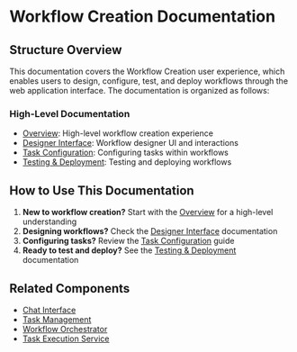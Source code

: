 # Workflow Creation Documentation

## Structure Overview

This documentation covers the Workflow Creation user experience, which enables users to design, configure, test, and deploy workflows through the web application interface. The documentation is organized as follows:

### High-Level Documentation

* [Overview](./overview.md): High-level workflow creation experience
* [Designer Interface](./designer.md): Workflow designer UI and interactions
* [Task Configuration](./task_configuration.md): Configuring tasks within workflows
* [Testing & Deployment](./testing_deployment.md): Testing and deploying workflows

## How to Use This Documentation


1. **New to workflow creation?** Start with the [Overview](./overview.md) for a high-level understanding
2. **Designing workflows?** Check the [Designer Interface](./designer.md) documentation
3. **Configuring tasks?** Review the [Task Configuration](./task_configuration.md) guide
4. **Ready to test and deploy?** See the [Testing & Deployment](./testing_deployment.md) documentation

## Related Components

* [Chat Interface](../chat_interface/overview.md)
* [Task Management](../task_management/overview.md)
* [Workflow Orchestrator](../../workflow_orchestrator/overview.md)
* [Task Execution Service](../../task_execution_service.md)


